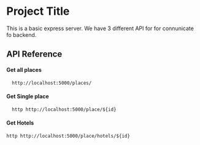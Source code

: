 # Project Title

This is a basic express server. We have 3 different API for for connunicate fo backend.

## API Reference

#### Get all places

```http
  http://localhost:5000/places/
```

#### Get Single place

```http
  http http://localhost:5000/place/${id}
```

#### Get Hotels

`http http://localhost:5000/place/hotels/${id} `

